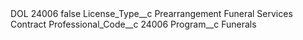 <?xml version="1.0" encoding="UTF-8"?>
<CustomMetadata xmlns="http://soap.sforce.com/2006/04/metadata" xmlns:xsi="http://www.w3.org/2001/XMLSchema-instance" xmlns:xsd="http://www.w3.org/2001/XMLSchema">
    <label>DOL 24006</label>
    <protected>false</protected>
    <values>
        <field>License_Type__c</field>
        <value xsi:type="xsd:string">Prearrangement Funeral Services Contract</value>
    </values>
    <values>
        <field>Professional_Code__c</field>
        <value xsi:type="xsd:string">24006</value>
    </values>
    <values>
        <field>Program__c</field>
        <value xsi:type="xsd:string">Funerals</value>
    </values>
</CustomMetadata>
